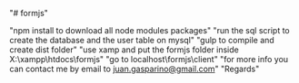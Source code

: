 "# formjs" 

"npm install to download all node modules packages"
"run the sql script to create the database and the user table on mysql"
"gulp to compile and create dist folder"
"use xamp and put the formjs folder inside X:\xampp\htdocs\formjs"
"go to localhost\formjs\client"
"for more info you can contact me by email to juan.gasparino@gmail.com"
"Regards"